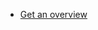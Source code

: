 <TeaserBlock  slots="buttons" className="primaryBtn"/>

- [Get an overview](https://developer.adobe.com/express/add-ons/docs/guides/)

